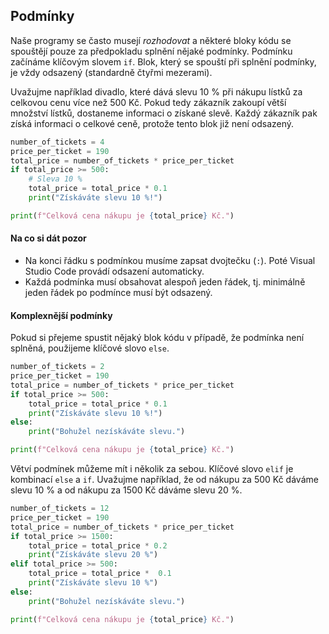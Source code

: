 ## Podmínky

Naše programy se často musejí *rozhodovat* a některé bloky kódu se spouštějí pouze za předpokladu splnění nějaké podmínky. Podmínku začínáme klíčovým slovem `if`. Blok, který se spouští při splnění podmínky, je vždy odsazený (standardně čtyřmi mezerami).

Uvažujme například divadlo, které dává slevu 10 % při nákupu lístků za celkovou cenu více než 500 Kč. Pokud tedy zákazník zakoupí větší množství lístků, dostaneme informaci o získané slevě. Každý zákazník pak získá informaci o celkové ceně, protože tento blok již není odsazený.

```py
number_of_tickets = 4
price_per_ticket = 190
total_price = number_of_tickets * price_per_ticket
if total_price >= 500:
    # Sleva 10 %
    total_price = total_price * 0.1
    print("Získáváte slevu 10 %!")

print(f"Celková cena nákupu je {total_price} Kč.")
```

#### Na co si dát pozor

* Na konci řádku s podmínkou musíme zapsat dvojtečku (`:`). Poté Visual Studio Code provádí odsazení automaticky.
* Každá podmínka musí obsahovat alespoň jeden řádek, tj. minimálně jeden řádek po podmínce musí být odsazený.

#### Komplexnější podmínky

Pokud si přejeme spustit nějaký blok kódu v případě, že podmínka není splněná, použijeme klíčové slovo `else`.

```py
number_of_tickets = 2
price_per_ticket = 190
total_price = number_of_tickets * price_per_ticket
if total_price >= 500:
    total_price = total_price * 0.1
    print("Získáváte slevu 10 %!")
else:
    print("Bohužel nezískáváte slevu.")

print(f"Celková cena nákupu je {total_price} Kč.")
```

Větví podmínek můžeme mít i několik za sebou. Klíčové slovo `elif` je kombinací `else` a `if`. Uvažujme například, že od nákupu za 500 Kč dáváme slevu 10 % a od nákupu za 1500 Kč dáváme slevu 20 %.

```py
number_of_tickets = 12
price_per_ticket = 190
total_price = number_of_tickets * price_per_ticket
if total_price >= 1500:
    total_price = total_price * 0.2
    print("Získáváte slevu 20 %")
elif total_price >= 500:
    total_price = total_price *  0.1
    print("Získáváte slevu 10 %")
else:
    print("Bohužel nezískáváte slevu.")

print(f"Celková cena nákupu je {total_price} Kč.")
```
